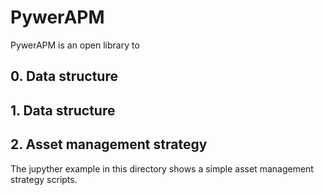 # PywerAPM
PywerAPM is an open library to 
## 0. Data structure

## 1. Data structure

## 2. Asset management strategy

The jupyther example in this directory shows a simple asset management strategy scripts.


